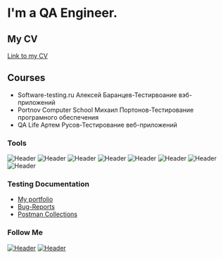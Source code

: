 # I'm a QA Engineer. 

## My CV
[Link to my CV](https://drive.google.com/file/d/1ARQ8lA_UmrN-psapkoG4cVE95GViOOCS/view?usp=sharing/)

## Courses
- Software-testing.ru Алексей Баранцев-Тестирвоание вэб-приложений
- Portnov Computer School Михаил Портонов-Тестирование програмного обеспечения 
- QA Life Артем Русов-Тестирование веб-приложений


### Tools
![Header](https://img.shields.io/badge/Jira-556B2F?style=for-the-badge&logo=jira&logoColor=136be1)
![Header](https://img.shields.io/badge/Postman-556B2F?style=for-the-badge&logo=postman&logoColor=f76935)
![Header](https://img.shields.io/badge/Swagger-556B2F?style=for-the-badge&logo=swagger&logoColor=7ede2b)
![Header](https://img.shields.io/badge/Github-556B2F?style=for-the-badge&logo=github&logoColor=8cc4d7)
![Header](https://img.shields.io/badge/Figma-556B2F?style=for-the-badge&logo=figma&logoColor=7d5fa6)
![Header](https://img.shields.io/badge/MySQL-556B2F?style=for-the-badge&logo=mysql&logoColor=00618a)
![Header](https://img.shields.io/badge/DevTools-556B2F?style=for-the-badge&logo=googlechrome&logoColor=2674f2)
![Header](https://img.shields.io/badge/TestRail-556B2F?style=for-the-badge&logo=&logoColor=71b556)


### Testing Documentation
- [My portfolio](https://github.com/OAnastasia/My_portfolio-)
- [Bug-Reports](https://github.com/OAnastasia/Bug-reports)
- [Postman Collections](https://github.com/OAnastasia/Postman)


### Follow Me

[![Header](https://img.shields.io/badge/Telegram-556B2F?style=for-the-badge&logo=telegram&logoColor=31a5db)](https://t.me/nastiiao)
[![Header](https://img.shields.io/badge/Linkedin-556B2F?style=for-the-badge&logo=linkedin&logoColor=0073b1)](https://www.linkedin.com/in/anastasya-orlova-31791983/)
